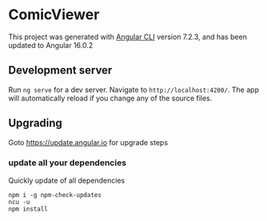 # ComicViewer

This project was generated with [Angular CLI](https://github.com/angular/angular-cli) version 7.2.3, and has been updated to Angular 16.0.2

## Development server

Run `ng serve` for a dev server. Navigate to `http://localhost:4200/`. The app will automatically reload if you change any of the source files.

## Upgrading

Goto https://update.angular.io for upgrade steps

### update all your dependencies

Quickly update of all dependencies
~~~
npm i -g npm-check-updates
ncu -u
npm install
~~~